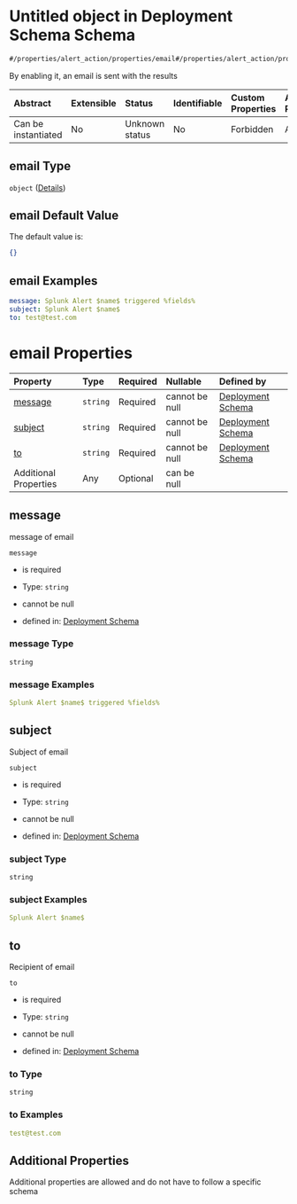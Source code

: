 # Untitled object in Deployment Schema Schema

```txt
#/properties/alert_action/properties/email#/properties/alert_action/properties/email
```

By enabling it, an email is sent with the results

| Abstract            | Extensible | Status         | Identifiable | Custom Properties | Additional Properties | Access Restrictions | Defined In                                                                       |
| :------------------ | :--------- | :------------- | :----------- | :---------------- | :-------------------- | :------------------ | :------------------------------------------------------------------------------- |
| Can be instantiated | No         | Unknown status | No           | Forbidden         | Allowed               | none                | [deployments.spec.json*](../../out/deployments.spec.json "open original schema") |

## email Type

`object` ([Details](deployments-properties-alert_action-properties-email.md))

## email Default Value

The default value is:

```json
{}
```

## email Examples

```yaml
message: Splunk Alert $name$ triggered %fields%
subject: Splunk Alert $name$
to: test@test.com

```

# email Properties

| Property              | Type     | Required | Nullable       | Defined by                                                                                                                                                                                                                   |
| :-------------------- | :------- | :------- | :------------- | :--------------------------------------------------------------------------------------------------------------------------------------------------------------------------------------------------------------------------- |
| [message](#message)   | `string` | Required | cannot be null | [Deployment Schema](deployments-properties-alert_action-properties-email-properties-message.md "#/properties/alert_action/properties/email/properties/message#/properties/alert_action/properties/email/properties/message") |
| [subject](#subject)   | `string` | Required | cannot be null | [Deployment Schema](deployments-properties-alert_action-properties-email-properties-subject.md "#/properties/alert_action/properties/email/properties/subject#/properties/alert_action/properties/email/properties/subject") |
| [to](#to)             | `string` | Required | cannot be null | [Deployment Schema](deployments-properties-alert_action-properties-email-properties-to.md "#/properties/alert_action/properties/email/properties/to#/properties/alert_action/properties/email/properties/to")                |
| Additional Properties | Any      | Optional | can be null    |                                                                                                                                                                                                                              |

## message

message of email

`message`

*   is required

*   Type: `string`

*   cannot be null

*   defined in: [Deployment Schema](deployments-properties-alert_action-properties-email-properties-message.md "#/properties/alert_action/properties/email/properties/message#/properties/alert_action/properties/email/properties/message")

### message Type

`string`

### message Examples

```yaml
Splunk Alert $name$ triggered %fields%

```

## subject

Subject of email

`subject`

*   is required

*   Type: `string`

*   cannot be null

*   defined in: [Deployment Schema](deployments-properties-alert_action-properties-email-properties-subject.md "#/properties/alert_action/properties/email/properties/subject#/properties/alert_action/properties/email/properties/subject")

### subject Type

`string`

### subject Examples

```yaml
Splunk Alert $name$

```

## to

Recipient of email

`to`

*   is required

*   Type: `string`

*   cannot be null

*   defined in: [Deployment Schema](deployments-properties-alert_action-properties-email-properties-to.md "#/properties/alert_action/properties/email/properties/to#/properties/alert_action/properties/email/properties/to")

### to Type

`string`

### to Examples

```yaml
test@test.com

```

## Additional Properties

Additional properties are allowed and do not have to follow a specific schema
